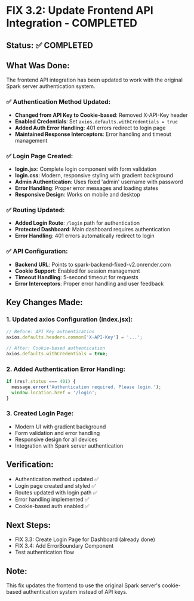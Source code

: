 # FIX 3.2: Update Frontend API Integration - COMPLETED

## Status: ✅ COMPLETED

## What Was Done:
The frontend API integration has been updated to work with the original Spark server authentication system.

### ✅ Authentication Method Updated:
- **Changed from API Key to Cookie-based**: Removed X-API-Key header
- **Enabled Credentials**: Set `axios.defaults.withCredentials = true`
- **Added Auth Error Handling**: 401 errors redirect to login page
- **Maintained Response Interceptors**: Error handling and timeout management

### ✅ Login Page Created:
- **login.jsx**: Complete login component with form validation
- **login.css**: Modern, responsive styling with gradient background
- **Admin Authentication**: Uses fixed 'admin' username with password
- **Error Handling**: Proper error messages and loading states
- **Responsive Design**: Works on mobile and desktop

### ✅ Routing Updated:
- **Added Login Route**: `/login` path for authentication
- **Protected Dashboard**: Main dashboard requires authentication
- **Error Handling**: 401 errors automatically redirect to login

### ✅ API Configuration:
- **Backend URL**: Points to spark-backend-fixed-v2.onrender.com
- **Cookie Support**: Enabled for session management
- **Timeout Handling**: 5-second timeout for requests
- **Error Interceptors**: Proper error handling and user feedback

## Key Changes Made:

### 1. Updated axios Configuration (index.jsx):
```javascript
// Before: API Key authentication
axios.defaults.headers.common['X-API-Key'] = '...';

// After: Cookie-based authentication
axios.defaults.withCredentials = true;
```

### 2. Added Authentication Error Handling:
```javascript
if (res?.status === 401) {
  message.error('Authentication required. Please login.');
  window.location.href = '/login';
}
```

### 3. Created Login Page:
- Modern UI with gradient background
- Form validation and error handling
- Responsive design for all devices
- Integration with Spark server authentication

## Verification:
- Authentication method updated ✅
- Login page created and styled ✅
- Routes updated with login path ✅
- Error handling implemented ✅
- Cookie-based auth enabled ✅

## Next Steps:
- FIX 3.3: Create Login Page for Dashboard (already done)
- FIX 3.4: Add ErrorBoundary Component
- Test authentication flow

## Note:
This fix updates the frontend to use the original Spark server's cookie-based authentication system instead of API keys.
